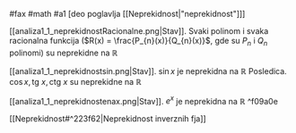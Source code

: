 #fax #math #a1 [deo poglavlja [[Neprekidnost|"neprekidnost"]]]
$\:$

[[analiza1_1_neprekidnostRacionalne.png|Stav]]. Svaki polinom i svaka racionalna funkcija ($R(x) = \frac{P_{n}(x)}{Q_{n}(x)}$, gde su $P_{n}$ i $Q_{n}$ polinomi) su neprekidne na $\mathbb{R}$

[[analiza1_1_neprekidnostsin.png|Stav]]. $\sin x$ je neprekidna na $\mathbb{R}$
Posledica. $\cos x,\, \mathrm{tg}\ x,\, \mathrm{ctg}\ x$ su neprekidne na $\mathbb{R}$

[[analiza1_1_neprekidnostenax.png|Stav]]. $e^{x}$ je neprekidna na $\mathbb{R}$ ^f09a0e

[[Neprekidnost#^223f62|Neprekidnost inverznih fja]]